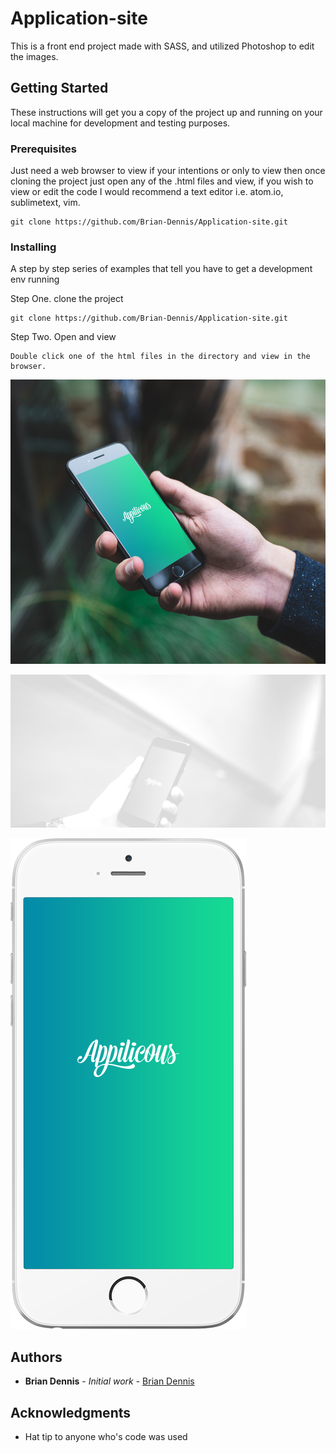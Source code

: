 # Application-site

This is a front end project made with SASS, and utilized Photoshop to edit the images.

## Getting Started

These instructions will get you a copy of the project up and running on your local machine for development and testing purposes.

### Prerequisites

Just need a web browser to view if your intentions or only to view then once cloning the project just open any of the .html files and view, if you wish to view or edit the code I would recommend a text editor i.e. atom.io, sublimetext, vim.

```
git clone https://github.com/Brian-Dennis/Application-site.git
```

### Installing

A step by step series of examples that tell you have to get a development env running

Step One. clone the project

```
git clone https://github.com/Brian-Dennis/Application-site.git
```

Step Two. Open and view

```
Double click one of the html files in the directory and view in the browser.
```

![Application-site](img/phone-in-hand.jpg?raw=True "Application Site")

![Application-site](img/call-to-action-background.jpg?raw=True "Application Site")

![Application-site](img/phone.png?raw=True "Application Site")

## Authors

* **Brian Dennis** - *Initial work* - [Brian Dennis](https://github.com/Brian-Dennis)

## Acknowledgments

* Hat tip to anyone who's code was used
